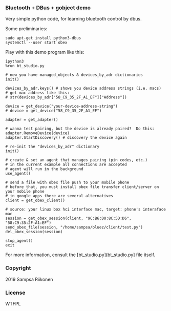### Bluetooth + DBus + gobject demo

Very simple python code, for learning bluetooth control by dbus.

Some preliminaries:
```
sudo apt-get install python3-dbus
systemctl --user start obex
```

Play with this demo program like this:

    ipython3
    %run bt_studio.py
    
    # now you have managed_objects & devices_by_adr dictionaries
    init()
    
    devices_by_adr.keys() # shows you device address strings (i.e. macs)
    # get mac address like this:
    # str(devices_by_adr["58_C9_35_2F_A1_EF"]["Address"]) 
    
    device = get_device("your-device-address-string")
    # device = get_device("58_C9_35_2F_A1_EF")
    
    adapter = get_adapter()
    
    # wanna test pairing, but the device is already paired?  Do this:
    adapter.RemoveDevice(device) 
    adapter.StartDiscovery() # discovery the device again
    
    # re-init the "devices_by_adr" dictionary
    init() 

    # create & set an agent that manages pairing (pin codes, etc.)
    # in the current example all connections are accepted
    # agent will run in the background
    use_agent()
    
    # send a file with obex file push to your mobile phone
    # before that, you must install obex file transfer client/server on your mobile phone
    # in google apps there are several alternatives
    client = get_obex_client()
    
    # source: your linux box hci interface mac, target: phone's interaface mac
    session = get_obex_session(client, "9C:B6:D0:8C:5D:D6", "58:C9:35:2F:A1:EF") 
    send_obex_file(session, "/home/sampsa/bluez/client/test.py")
    del_obex_session(session)
    
    stop_agent()
    exit


For more information, consult the [bt_studio.py](bt_studio.py] file itself.
    
### Copyright
2019 Sampsa Riikonen

### License
WTFPL
